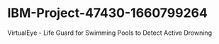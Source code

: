 # IBM-Project-47430-1660799264
VirtualEye - Life Guard for Swimming Pools to Detect Active Drowning
